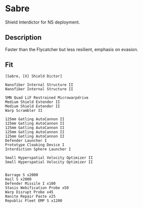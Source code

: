 # Sabre

Shield Interdictor for NS deployment.

## Description

Faster than the Flycatcher but less resilient, emphasis on evasion.

## Fit
```
[Sabre, [X] Shield Dictor]

Nanofiber Internal Structure II
Nanofiber Internal Structure II

5MN Quad LiF Restrained Microwarpdrive
Medium Shield Extender II
Medium Shield Extender II
Warp Scrambler II

125mm Gatling AutoCannon II
125mm Gatling AutoCannon II
125mm Gatling AutoCannon II
125mm Gatling AutoCannon II
125mm Gatling AutoCannon II
Defender Launcher I
Prototype Cloaking Device I
Interdiction Sphere Launcher I

Small Hyperspatial Velocity Optimizer II
Small Hyperspatial Velocity Optimizer II


Barrage S x2000
Hail S x2000
Defender Missile I x100
Stasis Webification Probe x50
Warp Disrupt Probe x45
Nanite Repair Paste x25
Republic Fleet EMP S x1200
```
